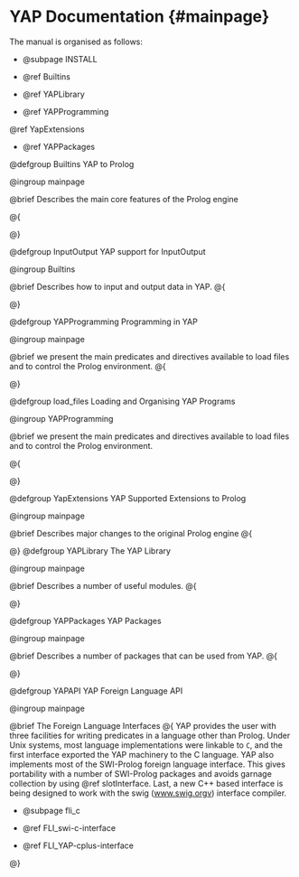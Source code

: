 # YAP Documentation                          {#mainpage}

The manual is organised as follows:

* @subpage INSTALL

* @ref Builtins

* @ref    YAPLibrary

* @ref YAPProgramming

 @ref YapExtensions

* @ref YAPPackages


@defgroup Builtins YAP  to Prolog

@ingroup mainpage

@brief Describes the main core features of the Prolog engine

@{

@}


@defgroup InputOutput YAP  support for InputOutput

@ingroup Builtins

@brief Describes how to input and output data in YAP.
@{

@}

@defgroup YAPProgramming Programming in YAP

@ingroup mainpage

@brief we present the main predicates and directives available to load
  files and to control the Prolog environment.
@{

@}

@defgroup load_files Loading and Organising YAP Programs

@ingroup YAPProgramming

@brief we present the main predicates and directives available to load
  files and to control the Prolog environment.

@{

@}

@defgroup YapExtensions YAP Supported Extensions to Prolog

@ingroup mainpage

@brief Describes major changes to the original Prolog engine
@{

@}
@defgroup YAPLibrary The YAP Library

@ingroup mainpage

@brief Describes a number of useful modules.
@{

@}

@defgroup YAPPackages YAP Packages

@ingroup mainpage

@brief Describes a number of packages that can be used from YAP.
@{

@}


@defgroup YAPAPI YAP Foreign Language API

@ingroup mainpage

@brief The Foreign Language Interfaces
@{
YAP provides the user with three facilities for writing
predicates in a language other than Prolog. Under Unix systems,
most language implementations were linkable to `C`, and the first interface exported  the YAP machinery to the C language. YAP also implements most of the SWI-Prolog foreign language interface.
This gives portability with a number of SWI-Prolog packages and avoids garnage collection by using @ref slotInterface. Last, a new C++ based interface is
being designed to work with the swig (www.swig.orgv) interface compiler.

- @subpage fli_c

- @ref  FLI_swi-c-interface

-  @ref FLI_YAP-cplus-interface


@}

